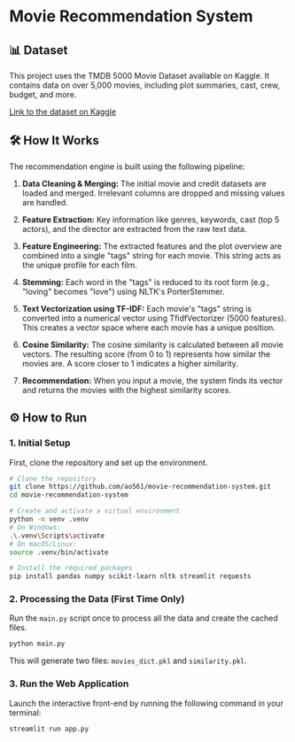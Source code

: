 # Movie Recommendation System
## 📊 Dataset
This project uses the TMDB 5000 Movie Dataset available on Kaggle. It contains data on over 5,000 movies, including plot summaries, cast, crew, budget, and more.

[Link to the dataset on Kaggle](https://www.kaggle.com/datasets/tmdb/tmdb-movie-metadata)



## 🛠️ How It Works
The recommendation engine is built using the following pipeline:

1. **Data Cleaning & Merging:** The initial movie and credit datasets are loaded and merged. Irrelevant columns are dropped and missing values are handled.

2. **Feature Extraction:** Key information like genres, keywords, cast (top 5 actors), and the director are extracted from the raw text data.

3. **Feature Engineering:** The extracted features and the plot overview are combined into a single "tags" string for each movie. This string acts as the unique profile for each film.

4. **Stemming:** Each word in the "tags" is reduced to its root form (e.g., "loving" becomes "love") using NLTK's PorterStemmer.

5. **Text Vectorization using TF-IDF:** Each movie's "tags" string is converted into a numerical vector using TfidfVectorizer (5000 features). This creates a vector space where each movie has a unique position.

6. **Cosine Similarity:** The cosine similarity is calculated between all movie vectors. The resulting score (from 0 to 1) represents how similar the movies are. A score closer to 1 indicates a higher similarity.

7. **Recommendation:** When you input a movie, the system finds its vector and returns the movies with the highest similarity scores.

## ⚙️ How to Run
### 1. Initial Setup
First, clone the repository and set up the environment.
``` bash
# Clone the repository
git clone https://github.com/ao561/movie-recommendation-system.git
cd movie-recommendation-system

# Create and activate a virtual environment
python -m venv .venv
# On Windows:
.\.venv\Scripts\activate
# On macOS/Linux:
source .venv/bin/activate

# Install the required packages
pip install pandas numpy scikit-learn nltk streamlit requests
```
### 2. Processing the Data (First Time Only)
Run the `main.py` script once to process all the data and create the cached files.
``` bash
python main.py
```
This will generate two files: `movies_dict.pkl` and `similarity.pkl`.
### 3. Run the Web Application
Launch the interactive front-end by running the following command in your terminal:
``` bash
streamlit run app.py
```
